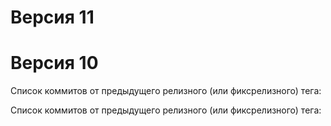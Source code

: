 # Версия 11
# Версия 10

Список коммитов от предыдущего релизного (или фиксрелизного) тега:

Список коммитов от предыдущего релизного (или фиксрелизного) тега:
